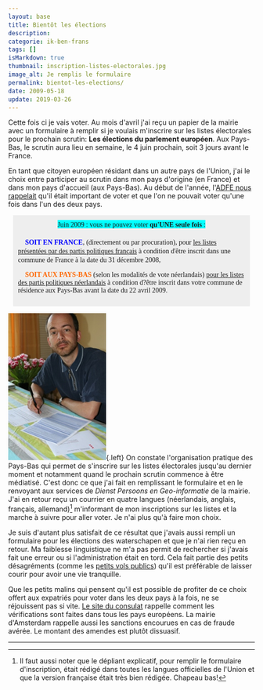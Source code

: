 ```yaml
---
layout: base
title: Bientôt les élections
description: 
categorie: ik-ben-frans
tags: []
isMarkdown: true
thumbnail: inscription-listes-electorales.jpg
image_alt: Je remplis le formulaire
permalink: bientot-les-elections/
date: 2009-05-18
update: 2019-03-26
---
```




Cette fois ci je vais voter. Au mois d'avril j'ai reçu un papier de la mairie avec un formulaire à remplir si je voulais m'inscrire sur les listes électorales pour le prochain scrutin: **Les élections du parlement européen**. Aux Pays-Bas, le scrutin aura lieu en semaine, le 4 juin prochain, soit 3 jours avant le France.

En tant que citoyen européen résidant dans un autre pays de l'Union, j'ai le choix entre participer au scrutin dans mon pays d'origine (en France) et dans mon pays d'accueil (aux Pays-Bas). Au début de l'année, l'[ADFE nous rappelait](http://www.adfe.org/pays-bas/articles.php?lng=fr&pg=222) qu'il était important de voter et que l'on ne pouvait voter qu'une fois dans l'un des deux pays.

<!-- HTML -->
<div style="background-color:#eeeeee; boder:1px dotted #333333; padding:10px; margin: 0 10px 0 10px;">
<div style="text-align: center;"><span style="background-color: rgb(0, 255, 255);"><span style="font-family: Comic Sans MS;">Juin 2009 : vous ne pouvez voter <b>qu'UNE seule fois</b> :</span></span><span style="font-family: Comic Sans MS;"> <br />
<br />
</span></div>
<span style="font-family: Comic Sans MS;"> <b><span style="color: rgb(0, 0, 255);">🤚 SOIT EN FRANCE</span></b>, (directement ou par procuration), pour <a target="_blank" href="http://www.europarl.europa.eu/elections2009/default.htm?language=FR">les listes présentées par des partis politiques français</a> à condition d'être inscrit dans une commune de France à la date du 31 décembre 2008, <br />

<b><span style="color: rgb(255, 102, 0);">🤚 SOIT AUX PAYS-BAS</span></b> </span><span><span style="font-family: Comic Sans MS;">(selon les modalités de vote néerlandais) <a href="http://www.europarl.europa.eu/elections2009/countries/netherlands.htm?language=FR" target="_blank">pour les listes des partis politiques néerlandais</a> </span><span style="font-family: Comic Sans MS;">à condition d?être inscrit dans votre commune de résidence aux Pays-Bas avant la date du 22 avril 2009.<br />
</span></span>
</div>
<!-- / HTML -->

![Je remplis le formulaire](inscription-listes-electorales.jpg){.left}
On constate l'organisation pratique des Pays-Bas qui permet de s'inscrire sur les listes électorales jusqu'au dernier moment et notamment quand le prochain scrutin commence à être médiatisé. C'est donc ce que j'ai fait en remplissant le formulaire et en le renvoyant aux services de *Dienst Persoons en Geo-informatie* de la mairie. J'ai en retour reçu un courrier en quatre langues (néerlandais, anglais, français, allemand)[^1] m'informant de mon inscriptions sur les listes et la marche à suivre pour aller voter. Je n'ai plus qu'à faire mon choix.

Je suis d'autant plus satisfait de ce résultat que j'avais aussi rempli un formulaire pour les élections des waterschapen et que je n'ai rien reçu en retour. Ma faiblesse linguistique ne m'a pas permit de rechercher si j'avais fait une erreur ou si l'administration était en tord. Cela fait partie des petits désagréments (comme les [petits vols publics](/petits-vols-en-public)) qu'il est préférable de laisser courir pour avoir une vie tranquille.

Que les petits malins qui pensent qu'il est possible de profiter de ce choix offert aux expatriés pour voter dans les deux pays à la fois, ne se réjouissent pas si vite. [Le site du consulat](http://www.consulfrance-amsterdam.org/article.php3?id_article=491) rappelle comment les vérifications sont faites dans tous les pays européens. La mairie d'Amsterdam rappelle aussi les sanctions encourues en cas de fraude avérée. Le montant des amendes est plutôt dissuasif.

---
[^1]: Il faut aussi noter que le dépliant explicatif, pour remplir le formulaire d'inscription, était rédigé dans toutes les langues officielles de l'Union et que la version française était très bien rédigée. Chapeau bas!